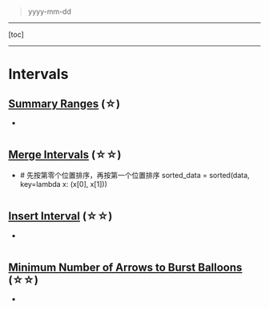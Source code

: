 > yyyy-mm-dd

---

[toc]

---

# Intervals

## [Summary Ranges](https://leetcode.com/problems/summary-ranges)  (☆) ͏

- 

```python

```

## [Merge Intervals](https://leetcode.com/problems/merge-intervals)  (☆☆) ͏

- \# 先按第零个位置排序，再按第一个位置排序 sorted_data = sorted(data, key=lambda x: (x[0], x[1]))

```python

```

## [Insert Interval](https://leetcode.com/problems/insert-interval)  (☆☆) ͏

- 

```python

```

## [Minimum Number of Arrows to Burst Balloons](https://leetcode.com/problems/minimum-number-of-arrows-to-burst-balloons)  (☆☆) ͏

- 

```python

```

